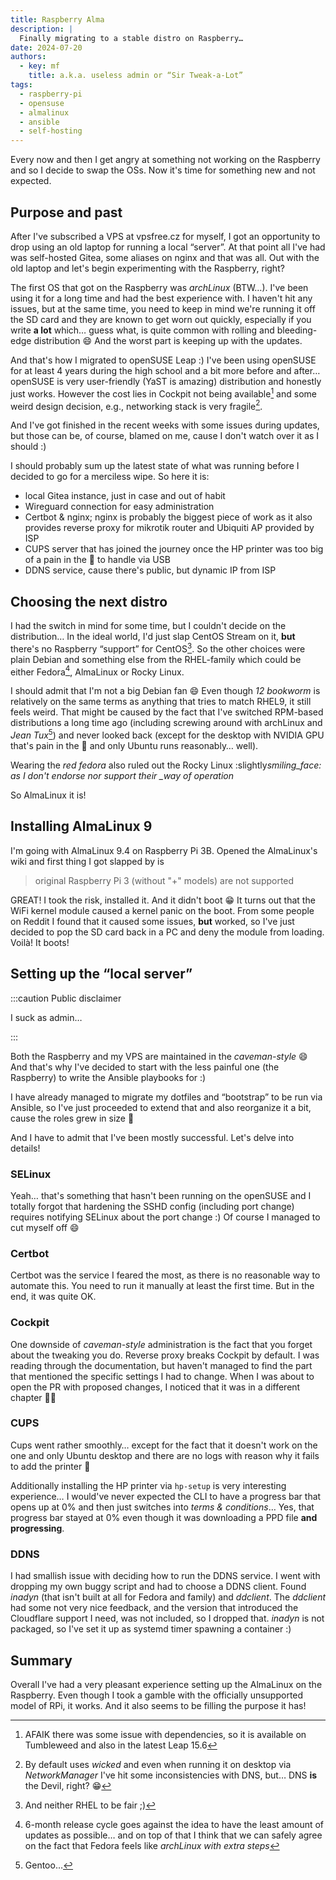 ```yaml
---
title: Raspberry Alma
description: |
  Finally migrating to a stable distro on Raspberry…
date: 2024-07-20
authors:
  - key: mf
    title: a.k.a. useless admin or “Sir Tweak-a-Lot”
tags:
  - raspberry-pi
  - opensuse
  - almalinux
  - ansible
  - self-hosting
---
```


Every now and then I get angry at something not working on the Raspberry and so
I decide to swap the OSs. Now it's time for something new and not expected.

<!--truncate-->

## Purpose and past

After I've subscribed a VPS at vpsfree.cz for myself, I got an opportunity to
drop using an old laptop for running a local “server”. At that point all I've
had was self-hosted Gitea, some aliases on nginx and that was all. Out with the
old laptop and let's begin experimenting with the Raspberry, right?

The first OS that got on the Raspberry was _archLinux_ (BTW…). I've been using
it for a long time and had the best experience with. I haven't hit any issues,
but at the same time, you need to keep in mind we're running it off the SD card
and they are known to get worn out quickly, especially if you write **a lot**
which… guess what, is quite common with rolling and bleeding-edge distribution
:smile: And the worst part is keeping up with the updates.

And that's how I migrated to openSUSE Leap :) I've been using openSUSE for at
least 4 years during the high school and a bit more before and after… openSUSE
is very user-friendly (YaST is amazing) distribution and honestly just works.
However the cost lies in Cockpit not being available[^1] and some weird design
decision, e.g., networking stack is very fragile[^2].

And I've got finished in the recent weeks with some issues during updates, but
those can be, of course, blamed on me, cause I don't watch over it as I should
:)

I should probably sum up the latest state of what was running before I decided
to go for a merciless wipe. So here it is:

- local Gitea instance, just in case and out of habit
- Wireguard connection for easy administration
- Certbot & nginx; nginx is probably the biggest piece of work as it also
  provides reverse proxy for mikrotik router and Ubiquiti AP provided by ISP
- CUPS server that has joined the journey once the HP printer was too big of
  a pain in the :peach: to handle via USB
- DDNS service, cause there's public, but dynamic IP from ISP

## Choosing the next distro

I had the switch in mind for some time, but I couldn't decide on the
distribution… In the ideal world, I'd just slap CentOS Stream on it, **but**
there's no Raspberry “support” for CentOS[^3]. So the other choices were plain
Debian and something else from the RHEL-family which could be either Fedora[^4],
AlmaLinux or Rocky Linux.

I should admit that I'm not a big Debian fan :smile: Even though _12 bookworm_
is relatively on the same terms as anything that tries to match RHEL9, it still
feels weird. That might be caused by the fact that I've switched RPM-based
distributions a long time ago (including screwing around with archLinux and
_Jean Tux_[^5]) and never looked back (except for the desktop with NVIDIA GPU
that's pain in the :peach: and only Ubuntu runs reasonably… well).

Wearing the _red fedora_ also ruled out the Rocky Linux :slightly*smiling_face:
as I don't endorse nor support their \_way of operation*

So AlmaLinux it is!

## Installing AlmaLinux 9

I'm going with AlmaLinux 9.4 on Raspberry Pi 3B. Opened the AlmaLinux's wiki and
first thing I got slapped by is

> original Raspberry Pi 3 (without "+" models) are not supported

GREAT! I took the risk, installed it. And it didn't boot :grin: It turns out
that the WiFi kernel module caused a kernel panic on the boot. From some people
on Reddit I found that it caused some issues, **but** worked, so I've just
decided to pop the SD card back in a PC and deny the module from loading. Voilà!
It boots!

## Setting up the “local server”

:::caution Public disclaimer

I suck as admin…

:::

Both the Raspberry and my VPS are maintained in the _caveman-style_ :smile: And
that's why I've decided to start with the less painful one (the Raspberry) to
write the Ansible playbooks for :)

I have already managed to migrate my dotfiles and “bootstrap” to be run via
Ansible, so I've just proceeded to extend that and also reorganize it a bit,
cause the roles grew in size :eyes:

And I have to admit that I've been mostly successful. Let's delve into details!

### SELinux

Yeah… that's something that hasn't been running on the openSUSE and I totally
forgot that hardening the SSHD config (including port change) requires notifying
SELinux about the port change :) Of course I managed to cut myself off :smile:

### Certbot

Certbot was the service I feared the most, as there is no reasonable way to
automate this. You need to run it manually at least the first time. But in the
end, it was quite OK.

### Cockpit

One downside of _caveman-style_ administration is the fact that you forget about
the tweaking you do. Reverse proxy breaks Cockpit by default. I was reading
through the documentation, but haven't managed to find the part that mentioned
the specific settings I had to change. When I was about to open the PR with
proposed changes, I noticed that it was in a different chapter :man_facepalming:

### CUPS

Cups went rather smoothly… except for the fact that it doesn't work on the one
and only Ubuntu desktop and there are no logs with reason why it fails to add
the printer :slightly_smiling_face:

Additionally installing the HP printer via `hp-setup` is very interesting
experience… I would've never expected the CLI to have a progress bar that opens
up at 0% and then just switches into _terms & conditions_… Yes, that progress
bar stayed at 0% even though it was downloading a PPD file **and progressing**.

### DDNS

I had smallish issue with deciding how to run the DDNS service. I went with
dropping my own buggy script and had to choose a DDNS client. Found _inadyn_
(that isn't built at all for Fedora and family) and _ddclient_. The _ddclient_
had some not very nice feedback, and the version that introduced the Cloudflare
support I need, was not included, so I dropped that. _inadyn_ is not packaged,
so I've set it up as systemd timer spawning a container :)

## Summary

Overall I've had a very pleasant experience setting up the AlmaLinux on the
Raspberry. Even though I took a gamble with the officially unsupported model of
RPi, it works. And it also seems to be filling the purpose it has!

[^1]:
    AFAIK there was some issue with dependencies, so it is available on
    Tumbleweed and also in the latest Leap 15.6

[^2]:
    By default uses _wicked_ and even when running it on desktop via
    _NetworkManager_ I've hit some inconsistencies with DNS, but… DNS **is** the
    Devil, right? :grin:

[^3]: And neither RHEL to be fair ;)
[^4]:
    6-month release cycle goes against the idea to have the least amount of
    updates as possible… and on top of that I think that we can safely agree on
    the fact that Fedora feels like _archLinux with extra steps_

[^5]: Gentoo…
